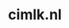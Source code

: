 ---
layout: post
title: "cimlk.nl"
internal_url: "/dutchgov/cimlk.nl.html"
subdomains_count: 3
all_subdomains_count: 5
urls_count: 3
ssl_rank: 0
http_rank: 70
url_link: /data/cimlk.nl/urls.txt
all_subdomains_link: /data/cimlk.nl/all_subdomains.txt
subdomains_link: /data/cimlk.nl/subdomains.txt
categories: dutchgov
---
